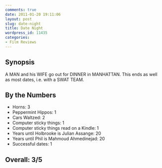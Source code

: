 ```yaml
---
comments: true
date: 2011-01-20 19:11:06
layout: post
slug: date-night
title: Date Night
wordpress_id: 11435
categories:
- Film Reviews
---
```


## Synopsis

A MAN and his WIFE go out for DINNER in MANHATTAN.  This ends as well as most dates, i.e. with a SWAT TEAM.

## By the Numbers

  * Horns: 3
  * Peppermint Hippos: 1
  * Cars Waltzed: 2
  * Computer sticky things: 1
  * Computer sticky things read on a Kindle: 1
  * Years until Holbrooke is Julian Assange: 20
  * Years until Phil is Mahmoud Ahmedinejad: 20
  * Successful dates: 1

## Overall: 3/5
